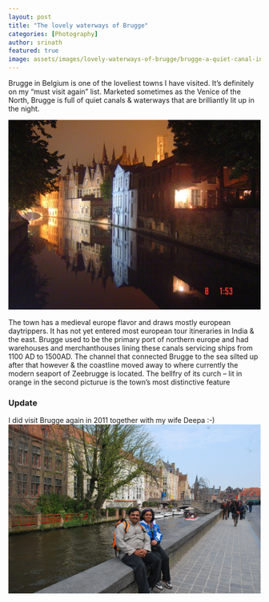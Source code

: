 ```yaml
---
layout: post
title: "The lovely waterways of Brugge"
categories: [Photography]
author: srinath
featured: true
image: assets/images/lovely-waterways-of-brugge/brugge-a-quiet-canal-in-the-evening.jpg
---
```


Brugge in Belgium is one of the loveliest towns I have visited. It’s definitely on my “must visit again” list.
Marketed sometimes as the Venice of the North, Brugge is full of quiet canals & waterways that are brilliantly lit up in the night. 

![Brugge Night Photo](/assets/images/lovely-waterways-of-brugge/brugge-main-canal-at-night.jpg)

The town has a medieval europe flavor and draws mostly european daytrippers. It has not yet entered most european tour itineraries in India & the east. Brugge used to be the primary port of northern europe and had warehouses and merchanthouses lining these canals servicing ships from 1100 AD to 1500AD. The channel that connected Brugge to the sea silted up after that however & the coastline moved away to where currently the modern seaport of Zeebrugge is located. The bellfry of its curch – lit in orange in the second picturue is the town’s most distinctive feature

### Update
I did visit Brugge again in 2011 together with my wife Deepa :-)
![Brugge with Deepa](/assets/images/lovely-waterways-of-brugge/brugge-with-deepa.jpg)